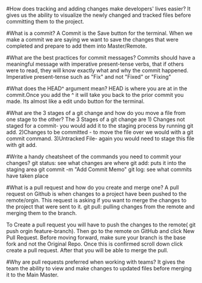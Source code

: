 #How does tracking and adding changes make developers' lives easier?
It gives us the ability to visualize the newly changed and tracked files before committing them to the project.

#What is a commit?
A Commit is the Save button for the terminal. When we make a commit we are saying we want to save the changes that were completed and prepare to add them into Master/Remote.

#What are the best practices for commit messages?
Commits should have a meaningful message with imperative present-tense verbs, that if others were to read, they will know exactly what and why the commit happened. Imperative present-tense such as "Fix" and not "Fixed" or "Fixing"

#What does the HEAD^ argument mean?
HEAD is where you are at in the commit.Once you add the ^ it will take you back to the prior commit you made. Its almost like a edit undo button for the terminal.


#What are the 3 stages of a git change and how do you move a file from one stage to the other?
The 3 Stages of a git change are 1) Changes not staged for a commit- you would add it to the staging process by running git add. 2)Changes to be committed - to move the file over we would with a git commit command. 3)Untracked File- again you would need to stage this file with git add.

#Write a handy cheatsheet of the commands you need to commit your changes?
git status: see what changes are where
git add: puts it into the staging area
git commit -m "Add Commit Memo"
git log: see what commits have taken place

#What is a pull request and how do you create and merge one?
A pull request on Github is when changes to a project have been pushed to the remote/orgin. This request is asking if you want to merge the changes to the project that were sent to it.
git pull: pulling changes from the remote and merging them to the branch.

To Create a pull request you will have to push the changes to the remote( git push orgin feature-branch). Then go to the remote on GitHub and click New Pull Request. Before moving forward, make sure your branch is the base fork and not the Original Repo. Once this is confirmed scroll down click create a pull request. After that you will be able to merge the pull.

#Why are pull requests preferred when working with teams?
It gives the team the ability to view and make changes to updated files before merging it to the Main Master.